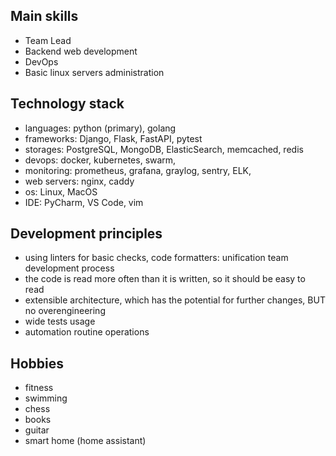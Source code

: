 ## Main skills
- Team Lead
- Backend web development
- DevOps
- Basic linux servers administration

## Technology stack
- languages: python (primary), golang
- frameworks: Django, Flask, FastAPI, pytest
- storages: PostgreSQL, MongoDB, ElasticSearch, memcached, redis
- devops: docker, kubernetes, swarm,
- monitoring: prometheus, grafana, graylog, sentry, ELK,
- web servers: nginx, caddy
- os: Linux, MacOS
- IDE: PyCharm, VS Code, vim

## Development principles
- using linters for basic checks, code formatters: unification team development process
- the code is read more often than it is written, so it should be easy to read
- extensible architecture, which has the potential for further changes, BUT no overengineering
- wide tests usage
- automation routine operations

## Hobbies
- fitness
- swimming
- chess
- books
- guitar
- smart home (home assistant)
